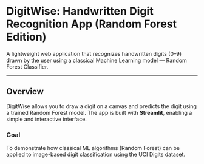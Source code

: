 # DigitWise: Handwritten Digit Recognition App (Random Forest Edition)

A lightweight web application that recognizes handwritten digits (0–9) drawn by the user using a classical Machine Learning model — Random Forest Classifier.

---

## Overview

DigitWise allows you to draw a digit on a canvas and predicts the digit using a trained Random Forest model. The app is built with **Streamlit**, enabling a simple and interactive interface.

### Goal
To demonstrate how classical ML algorithms (Random Forest) can be applied to image-based digit classification using the UCI Digits dataset.